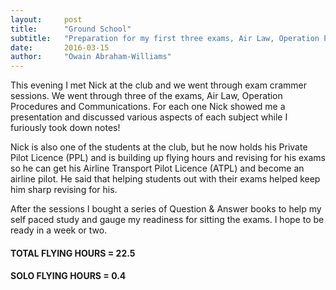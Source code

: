 ```yaml
---
layout:     post
title:      "Ground School"
subtitle:   "Preparation for my first three exams, Air Law, Operation Procedures & Communications"
date:       2016-03-15
author:     "Owain Abraham-Williams"
---
```


This evening I met Nick at the club and we went through exam crammer sessions. We went
through three of the exams, Air Law, Operation Procedures and Communications. For each one
Nick showed me a presentation and discussed various aspects of each subject while I
furiously took down notes!

Nick is also one of the students at the club, but he now holds his Private Pilot Licence
(PPL) and is building up flying hours and revising for his exams so he can get his Airline
Transport Pilot Licence (ATPL) and become an airline pilot. He said that helping students
out with their exams helped keep him sharp revising for his.

After the sessions I bought a series of Question & Answer books to help my self paced
study and gauge my readiness for sitting the exams. I hope to be ready in a week or two.

#### TOTAL FLYING HOURS = 22.5

#### SOLO FLYING HOURS = 0.4